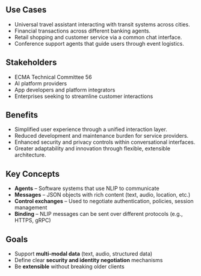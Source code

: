 ## Use Cases

- Universal travel assistant interacting with transit systems across cities.
- Financial transactions across different banking agents.
- Retail shopping and customer service via a common chat interface.
- Conference support agents that guide users through event logistics.

## Stakeholders

- ECMA Technical Committee 56
- AI platform providers
- App developers and platform integrators
- Enterprises seeking to streamline customer interactions

## Benefits

- Simplified user experience through a unified interaction layer.
- Reduced development and maintenance burden for service providers.
- Enhanced security and privacy controls within conversational interfaces.
- Greater adaptability and innovation through flexible, extensible architecture.

## Key Concepts

- **Agents** – Software systems that use NLIP to communicate
- **Messages** – JSON objects with rich content (text, audio, location, etc.)
- **Control exchanges** – Used to negotiate authentication, policies, session management
- **Binding** – NLIP messages can be sent over different protocols (e.g., HTTPS, gRPC)

## Goals

- Support **multi-modal data** (text, audio, structured data)
- Define clear **security and identity negotiation** mechanisms
- Be **extensible** without breaking older clients
